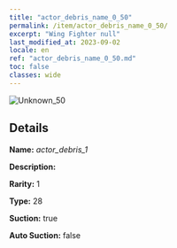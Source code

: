 ```yaml
---
title: "actor_debris_name_0_50"
permalink: /item/actor_debris_name_0_50/
excerpt: "Wing Fighter null"
last_modified_at: 2023-09-02
locale: en
ref: "actor_debris_name_0_50.md"
toc: false
classes: wide
---
```



 ![Unknown_50](/images/item/actor_debris_1_p.png)



## Details

 **Name:** *actor_debris_1* 

 **Description:** 

 **Rarity:** 1 

 **Type:** 28 

 **Suction:** true 

 **Auto Suction:** false 


